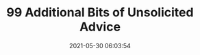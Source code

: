 ---
date: 2021-05-30 06:03:54
link:
  source: pocket
  source_url: https://getpocket.com
  text: 99 Additional Bits of Unsolicited Advice
  url: https://kk.org/thetechnium/99-additional-bits-of-unsolicited-advice/
source: pocket
syndicated:
- type: pocket
  url: https://kk.org/thetechnium/99-additional-bits-of-unsolicited-advice/
- type: mastodon
  url: https://mastodon.technology/users/roytang/statuses/106322659800602674
- type: twitter
  url: https://twitter.com/roytang/status/1398884541834547201/
title: 99 Additional Bits of Unsolicited Advice
---